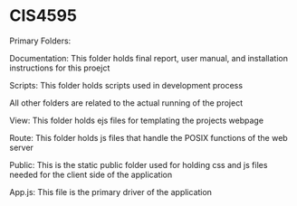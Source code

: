 # CIS4595

Primary Folders:

Documentation:
  This folder holds final report, user manual, and installation instructions for this proejct
  
Scripts:
  This folder holds scripts used in development process
  
All other folders are related to the actual running of the project

View:
  This folder holds ejs files for templating the projects webpage
  
Route:
  This folder holds js files that handle the POSIX functions of the web server

Public:
  This is the static public folder used for holding css and js files needed for the client side of the application
 
App.js:
  This file is the primary driver of the application

